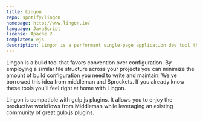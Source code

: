 ```yaml
---
title: Lingon
repo: spotify/lingon
homepage: http://www.lingon.io/
language: JavaScript
license: Apache 2
templates: ejs
description: Lingon is a performant single-page application dev tool that focuses on developer happiness.
---
```


Lingon is a build tool that favors convention over configuration. By employing a similar file structure across your projects you can minimize the amount of build configuration you need to write and maintain. We've borrowed this idea from middleman and Sprockets. If you already know these tools you'll feel right at home with Lingon.

Lingon is compatible with gulp.js plugins. It allows you to enjoy the productive workflows from Middleman while leveraging an existing community of great gulp.js plugins.

